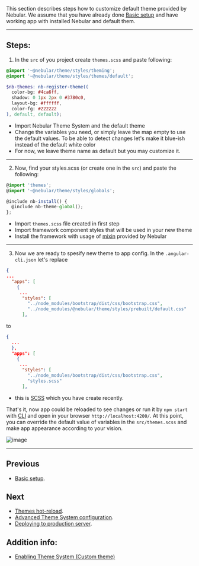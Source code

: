 This section describes steps how to customize default theme provided by Nebular. We assume that you have already done [Basic setup](#/docs/ngxadmin-tutorials/themes-tutorial-basic-setup) and have working app with installed Nebular and default them. 
<hr class="section-end">

## Steps:

1) In the `src` of you project create `themes.scss` and paste following:

```scss
@import '~@nebular/theme/styles/theming';
@import '~@nebular/theme/styles/themes/default';

$nb-themes: nb-register-theme((
  color-bg: #4ca6ff,
  shadow: 0 1px 2px 0 #3780c0,
  layout-bg: #ffffff,
  color-fg: #222222
), default, default);
```
- Import Nebular Theme System and the default theme
- Change the variables you need, or simply leave the map empty to use the default values. To be able to detect changes let's make it blue-ish instead of the default white color
- For now, we leave theme name as default but you may customize it.

 <hr class="section-end">
 
2) Now, find your styles.scss (or create one in the `src`) and paste the following:

```typescript
@import 'themes';
@import '~@nebular/theme/styles/globals';

@include nb-install() {
  @include nb-theme-global();
};
```
* Import `themes.scss` file created in first step
* Import framework component styles that will be used in your new theme
* Install the framework with usage of [mixin](http://sass-lang.com/guide#topic-6) provided by Nebular


<hr class="section-end">

3) Now we are ready to spesify new theme to app config. In the `.angular-cli.json` let's replace
```json
{
...
  "apps": [
    {
     ...
      "styles": [
        "../node_modules/bootstrap/dist/css/bootstrap.css",
        "../node_modules/@nebular/theme/styles/prebuilt/default.css"
      ],
```
to 
```json
{
  ...
  },
  "apps": [
    {
     ...
      "styles": [
        "../node_modules/bootstrap/dist/css/bootstrap.css",
        "styles.scss"
      ],
```
* this is [SCSS](http://sass-lang.com/guide) which you have create recently.

That's it, now app could be reloaded to see changes or run it by `npm start` with [CLI](https://github.com/angular/angular-cli) and open in your browser `http://localhost:4200/`. At this point, you can override the default value of variables in the `src/themes.scss` and make app appearance according to your vision.

![image](assets/images/articles/smart-house-blue-theme.png)
<hr class="section-end">

## Previous
* [Basic setup](#/docs/ngxadmin-tutorials/themes-tutorial-basic-setup).

## Next
* [Themes hot-reload](#/docs/ngxadmin-tutorials/themes-tutorial-hot-reload).
* [Advanced Theme System configuration](#/docs/guides/enabling-theme-system).
* [Deploying to production server](#/docs/guides/server-deployment).

## Addition info:
* [Enabling Theme System (Custom theme)](#/docs/guides/enabling-theme-system-custom-theme)
